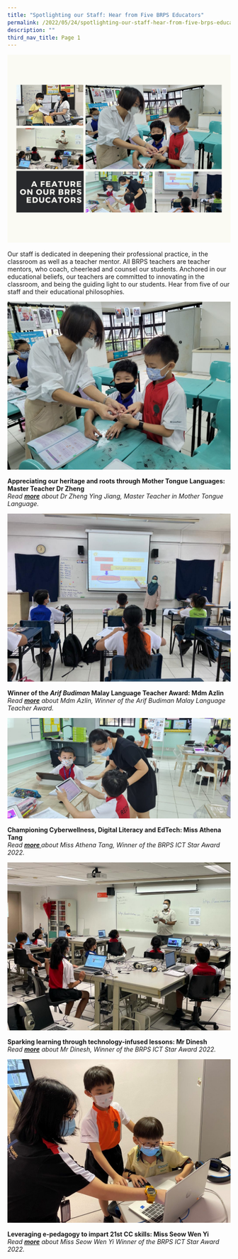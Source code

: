 ```yaml
---
title: "Spotlighting our Staff: Hear from Five BRPS Educators"
permalink: /2022/05/24/spotlighting-our-staff-hear-from-five-brps-educators/
description: ""
third_nav_title: Page 1
---
```

![](/images/A-feature-on-our-BRPS-educators-2.png)

Our staff is dedicated in deepening their professional practice, in the classroom as well as a teacher mentor. All BRPS teachers are teacher mentors, who coach, cheerlead and counsel our students. Anchored in our educational beliefs, our teachers are committed to innovating in the classroom, and being the guiding light to our students. Hear from five of our staff and their educational philosophies.

![](/images/Dr-Zheng-1-Banner-1-1024x768.jpg)

<p><strong>Appreciating our heritage and roots through Mother Tongue Languages: Master Teacher Dr Zheng</strong><br><em>Read&nbsp;<a href="https://blangahrisepri.moe.edu.sg/2022/05/06/appreciating-our-heritage-and-roots-through-mother-tongue-languages-master-teacher-dr-zheng/"><strong><u>more</u></strong></a>&nbsp;about Dr Zheng Ying Jiang, Master Teacher in Mother Tongue Language.</em></p>

![](/images/Azlin-1-Banner-1.jpg)

<p><strong>Winner of the&nbsp;<em>Arif Budiman&nbsp;</em>Malay Language Teacher Award: Mdm Azlin<br /></strong><em>Read&nbsp;<a href="https://blangahrisepri.moe.edu.sg/2022/05/06/winner-of-the-arif-budiman-malay-language-teacher-award-mdm-azlin/"><strong><u>more</u></strong></a>&nbsp;about Mdm Azlin, Winner of the Arif Budiman Malay Language Teacher Award.</em></p>

![](/images/Banner-Picture-1-1536x691.jpg)

<p><strong>Championing Cyberwellness, Digital Literacy and EdTech: Miss Athena Tang<br /></strong><em>Read&nbsp;<a href="https://blangahrisepri.moe.edu.sg/2022/05/06/championing-cyberwellness-digital-literacy-and-edtech-miss-athena-tang/"><strong><u>more</u>&nbsp;</strong></a>about Miss Athena Tang, Winner of the BRPS ICT Star Award 2022.</em></p>

![](/images/Dinesh-2-Banner-1.jpeg)

<p><strong>Sparking learning through technology-infused lessons: Mr Dinesh<br /></strong><em>Read&nbsp;<a href="https://blangahrisepri.moe.edu.sg/2022/05/06/sparking-learning-through-technology-infused-lessons-mr-dinesh/"><strong><u>more</u></strong></a>&nbsp;about Mr Dinesh, Winner of the BRPS ICT Star Award 2022.</em></p>

![](/images/2-1024x747.jpg)

<p><strong>Leveraging e-pedagogy to impart 21st CC skills: Miss Seow Wen Yi<br /></strong><em>Read&nbsp;<a href="https://blangahrisepri.moe.edu.sg/2022/05/06/leveraging-e-pedagogy-to-impart-21st-cc-skills-miss-seow-wen-yi/"><strong><u>more</u></strong></a>&nbsp;about Miss Seow Wen Yi Winner of the BRPS ICT Star Award 2022.</em></p>